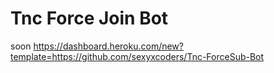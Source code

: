 # Tnc Force Join Bot 
soon
https://dashboard.heroku.com/new?template=https://github.com/sexyxcoders/Tnc-ForceSub-Bot
